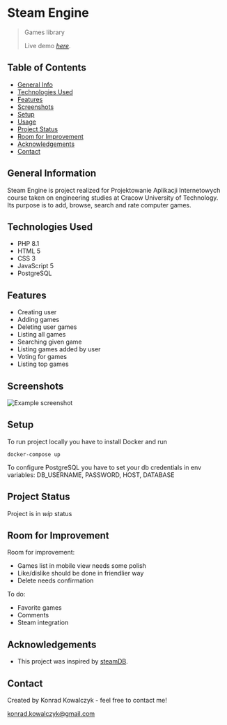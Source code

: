 # Steam Engine
> Games library 
> 
> 
> Live demo [_here_](https://www.example.com). <!-- If you have the project hosted somewhere, include the link here. -->

## Table of Contents
* [General Info](#general-information)
* [Technologies Used](#technologies-used)
* [Features](#features)
* [Screenshots](#screenshots)
* [Setup](#setup)
* [Usage](#usage)
* [Project Status](#project-status)
* [Room for Improvement](#room-for-improvement)
* [Acknowledgements](#acknowledgements)
* [Contact](#contact)
<!-- * [License](#license) -->


## General Information
Steam Engine is project realized for Projektowanie Aplikacji Internetowych course taken on engineering studies at Cracow University of Technology. Its purpose is to add, browse, search and rate computer games.


## Technologies Used
* PHP 8.1
* HTML 5
* CSS 3
* JavaScript 5
* PostgreSQL


## Features

- Creating user
- Adding games
- Deleting user games
- Listing all games
- Searching given game
- Listing games added by user
- Voting for games
- Listing top games


## Screenshots
![Example screenshot](./img/screenshot.png)
<!-- If you have screenshots you'd like to share, include them here. -->


## Setup
To run project locally you have to install Docker and run

`docker-compose up`

To configure PostgreSQL you have to set your db credentials in env variables:
DB_USERNAME, PASSWORD, HOST, DATABASE

## Project Status

Project is in _wip_ status


## Room for Improvement

Room for improvement:
- Games list in mobile view needs some polish
- Like/dislike should be done in friendlier way
- Delete needs confirmation

To do:
- Favorite games
- Comments
- Steam integration


## Acknowledgements
- This project was inspired by [steamDB](https://steamdb.info/).


## Contact
Created by Konrad Kowalczyk - feel free to contact me!

konrad.kowalczyk@gmail.com
